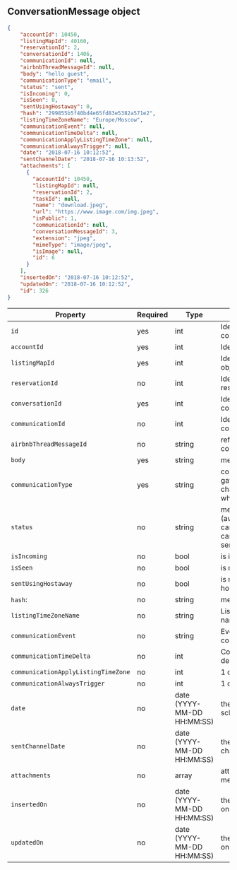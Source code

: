 ## ConversationMessage object

```json
{
    "accountId": 10450,
    "listingMapId": 40160,
    "reservationId": 2,
    "conversationId": 1406,
    "communicationId": null,
    "airbnbThreadMessageId": null,
    "body": "hello guest",
    "communicationType": "email",
    "status": "sent",
    "isIncoming": 0,
    "isSeen": 0,
    "sentUsingHostaway": 0,
    "hash": "299855b5f40bd4e65fd83e5382a571e2",
    "listingTimeZoneName": "Europe/Moscow",
    "communicationEvent": null,
    "communicationTimeDelta": null,
    "communicationApplyListingTimeZone": null,
    "communicationAlwaysTrigger": null,
    "date": "2018-07-16 10:12:52",
    "sentChannelDate": "2018-07-16 10:13:52",
    "attachments": [
      {
        "accountId": 10450,
        "listingMapId": null,
        "reservationId": 2,
        "taskId": null,
        "name": "download.jpeg",
        "url": "https://www.image.com/img.jpeg",
        "isPublic": 1,
        "communicationId": null,
        "conversationMessageId": 3,
        "extension": "jpeg",
        "mimeType": "image/jpeg",
        "isImage": null,
        "id": 6
      }
    ],
    "insertedOn": "2018-07-16 10:12:52",
    "updatedOn": "2018-07-16 10:12:52",
    "id": 326
}
```

Property | Required | Type                       | Description
-------- | -------- |----------------------------| ----------- 
`id` | yes | int                        | Identifier of conversation object
`accountId` | yes | int                        | Identifier of account
`listingMapId` | yes | int                        | Identifier of listing object.
`reservationId` | no | int                        | Identifier of reservation object
`conversationId` | yes | int                        | Identifier of conversation object
`communicationId` | no | int                        | Identifier of communication
`airbnbThreadMessageId` | no | string                     | reference to channel conversation/thread
`body` | yes | string                     | message contents
`communicationType` | yes | string                     | communication gateway (email / channel / sms / whatsapp)
`status` | no | string                     | message status (awaiting, cancelled_by_user, cancelled_by_system, sent, paused, failed)
`isIncoming` | no | bool                       | is incoming message
`isSeen` | no | bool                       | is message seen
`sentUsingHostaway` | no | bool                       | is message sent from hostaway dashboard
`hash`: | no | string                     | message checksum
`listingTimeZoneName` | no | string                     | Listing time zone name
`communicationEvent` | no | string                     | Event triggered communication if any
`communicationTimeDelta` | no | int                        | Communication time delta
`communicationApplyListingTimeZone` | no | int                        | 1 or 0
`communicationAlwaysTrigger` | no | int                        | 1 or 0
`date` | no | date (YYYY-MM-DD HH:MM:SS) | the message scheduled date
`sentChannelDate` | no | date (YYYY-MM-DD HH:MM:SS) | the message send to channel date
`attachments` | no | array                      | attachments of this message
`insertedOn` | no | date (YYYY-MM-DD HH:MM:SS) | the message inserted on
`updatedOn` | no | date (YYYY-MM-DD HH:MM:SS) | the message updated on
